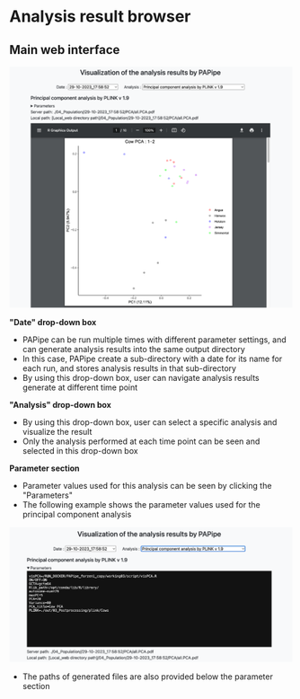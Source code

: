 # Analysis result browser

## Main web interface

![fig1.png](../../figures/fig_rb_1.png)

**"Date" drop-down box**

- PAPipe can be run multiple times with different parameter settings, and can generate analysis results into the same output directory
- In this case, PAPipe create a sub-directory with a date for its name for each run, and stores analysis results in that sub-directory
- By using this drop-down box, user can navigate analysis results generate at different time point

**"Analysis" drop-down box**

- By using this drop-down box, user can select a specific analysis and visualize the result
- Only the analysis performed at each time point can be seen and selected in this drop-down box

**Parameter section**

- Parameter values used for this analysis can be seen by clicking the "Parameters"
- The following example shows the parameter values used for the principal component analysis

![fig1.png](../../figures/fig_rb_2.png)

- The paths of generated files are also provided below the parameter section


